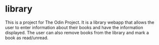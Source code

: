 # library

This is a project for The Odin Project. It is a library webapp that allows the user to enter information about their books and have the information displayed.
The user can also remove books from the library and mark a book as read/unread.